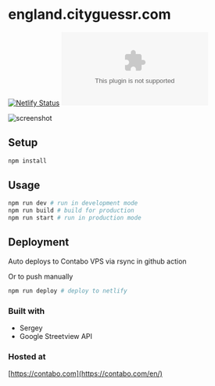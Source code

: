 # england.cityguessr.com

[![Netlify Status](https://api.netlify.com/api/v1/badges/adb34bef-e77f-494c-8914-221c2d3a2f76/deploy-status)](https://app.netlify.com/sites/typology/deploys)
[![Mozilla Observatory](https://img.shields.io/mozilla-observatory/grade/england.cityguessr.com)](https://observatory.mozilla.org/analyze/england.cityguessr.com)

![screenshot](https://screenshots.io37.ch/england.cityguessr.com.jpg)

## Setup

```sh
npm install
```

## Usage

```sh
npm run dev # run in development mode
npm run build # build for production
npm run start # run in production mode
```

## Deployment

Auto deploys to Contabo VPS via rsync in github action

Or to push manually

```sh
npm run deploy # deploy to netlify
```


### Built with

- Sergey
- Google Streetview API

### Hosted at

[https://contabo.com](https://contabo.com/en/)




